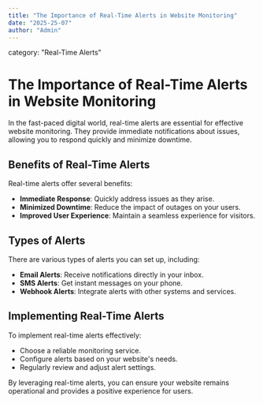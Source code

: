 ```yaml
---
title: "The Importance of Real-Time Alerts in Website Monitoring"
date: "2025-25-07"
author: "Admin"
---
```


category: "Real-Time Alerts"

# The Importance of Real-Time Alerts in Website Monitoring

In the fast-paced digital world, real-time alerts are essential for effective website monitoring. They provide immediate notifications about issues, allowing you to respond quickly and minimize downtime.

## Benefits of Real-Time Alerts

Real-time alerts offer several benefits:
- **Immediate Response**: Quickly address issues as they arise.
- **Minimized Downtime**: Reduce the impact of outages on your users.
- **Improved User Experience**: Maintain a seamless experience for visitors.

## Types of Alerts

There are various types of alerts you can set up, including:
- **Email Alerts**: Receive notifications directly in your inbox.
- **SMS Alerts**: Get instant messages on your phone.
- **Webhook Alerts**: Integrate alerts with other systems and services.

## Implementing Real-Time Alerts

To implement real-time alerts effectively:
- Choose a reliable monitoring service.
- Configure alerts based on your website's needs.
- Regularly review and adjust alert settings.

By leveraging real-time alerts, you can ensure your website remains operational and provides a positive experience for users. 